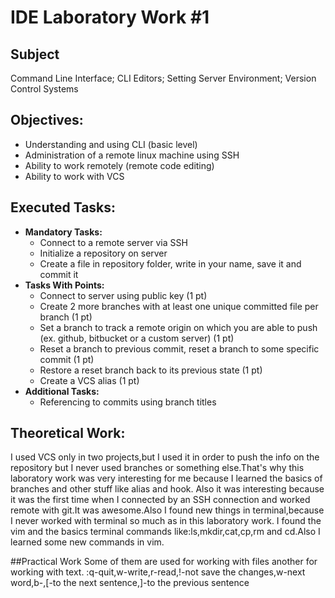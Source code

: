 # IDE Laboratory Work #1

## Subject

Command Line Interface; CLI Editors; Setting Server Environment; Version Control Systems

## Objectives:
  - Understanding and using CLI (basic level)
  - Administration of a remote linux machine using SSH
  - Ability to work remotely (remote code editing)
  - Ability to work with VCS

## Executed Tasks:
  - **Mandatory Tasks:**
    - Connect to a remote server via SSH
    - Initialize a repository on server
    - Create a file in repository folder, write in your name, save it and commit it
  - **Tasks With Points:**
    - Connect to server using public key (1 pt)
    - Create 2 more branches with at least one unique committed file per branch (1 pt)
    - Set a branch to track a remote origin on which you are able to push (ex. github, bitbucket or a custom server) (1 pt)
    - Reset a branch to previous commit, reset a branch to some specific commit (1 pt)
    - Restore a reset branch back to its previous state (1 pt)
    - Create a VCS alias (1 pt)
  - **Additional Tasks:**
    - Referencing to commits using branch titles

## Theoretical Work:
I used VCS only in two projects,but I used it in order to push the info on the repository but I never used branches or something else.That's why this laboratory work was very interesting for me because I learned the basics of branches and other stuff like alias and hook.
Also it was interesting because it was the first time when I connected by an SSH connection and worked remote with git.It was awesome.Also I found new things in terminal,because I never worked with terminal so much as in this laboratory work.
I found the vim and the basics terminal commands like:ls,mkdir,cat,cp,rm and cd.Also I learned some new commands in vim.

##Practical Work
Some of them are used for working with files another for working with text. :q-quit,w-write,r-read,!-not save the changes,w-next word,b-,[-to the next sentence,]-to the previous sentence
